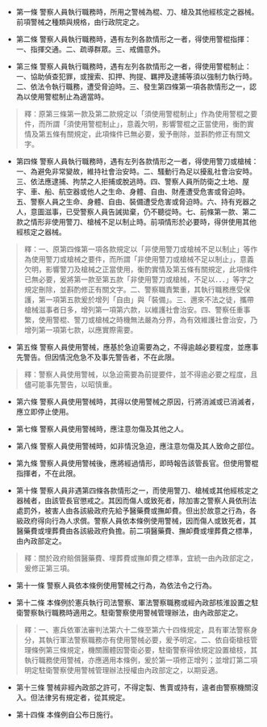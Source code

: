 * 第一條 警察人員執行職務時，所用之警械為棍、刀、槍及其他經核定之器械。前項警械之種類與規格，由行政院定之。

* 第二條 警察人員執行職務時，遇有左列各款情形之一者，得使用警棍指揮：一、指揮交通。二、疏導群眾。三、戒備意外。

* 第三條 警察人員執行職務時，遇有左列各款情形之一者，得使用警棍制止：一、協助偵查犯罪，或搜索、扣押、拘提、羈押及逮捕等須以強制力執行時。二、依法令執行職務，遭受脅迫時。三、發生第四條第一項各款情形之一，認為以使用警棍制止為適當時。

> 釋：原第三條第一款及第二款規定以「須使用警棍制止」作為使用警棍之要件，而所謂「須使用警棍制止」，意義欠明，影響警棍之正當使用，衡酌實情及第五條有關規定，此項條件已無必要，爰予刪除，並斟酌修正有關文字。

* 第四條 警察人員執行職務時，遇有左列各款情形之一者，得使用警刀或槍械：一、為避免非常變故，維持社會治安時。二、騷動行為足以擾亂社會治安時。三、依法應逮捕、拘禁之人拒捕或脫逃時。四、警察人員所防衛之土地、屋宇、車、船、航空器或他人之生命、身體、自由、財產遭受危害或脅迫時。五、警察人員之生命、身體、自由、裝備遭受危害或脅迫時。六、持有兇器之人，意圖滋事，已受警察人員告誡拋棄，仍不聽從時。七、前條第一款、第二款之情形非使用警刀、槍械不足以制止時。前項情形於必要時，得併使用其他經核定之器械。

> 釋：一、原第四條第一項各款規定以「非使用警刀或槍械不足以制止」等作為使用警刀或槍械之要件，而所謂「非使用警刀或槍械不足以制止」，意義欠明，影響警刀及槍械之正當使用，衡酌實情及第五條有關規定，此項條件已無必要，爰將第一款至第五款「非使用警刀或槍械，不足以．．．」等字之規定刪除，並斟酌修正有關文字。二、警察職責繁重，其執行職務應受保護，第一項第五款爰於增列「自由」與「裝備」。三、邇來不法之徒，攜帶槍械滋事者日多，增列第一項第六款，以維護社會治安。四、警察任重事繁，使用警棍、警刀或槍械之時機無法嚴為分界，為有效維護社會治安，乃增列第一項第七款，以應實際需要。

* 第五條 警察人員使用警械，應基於急迫需要為之，不得逾越必要程度，並應事先警告。但因情況危急不及事先警告者，不在此限。

> 釋：警察人員使用警械，以急迫需要為前提要件，並不得逾必要之程度，且儘可能事先警告，以昭慎重。

* 第六條 警察人員使用警械時，其得以使用警械之原因，行將消滅或已消滅者，應立即停止使用。

* 第七條 警察人員使用警械時，應注意勿傷及其他之人。

* 第八條 警察人員使用警械時，如非情況急迫，應注意勿傷及其人致命之部位。

* 第九條 警察人員使用警械後，應將經過情形，即時報告該管長官。但使用警棍指揮者，不在此限。

* 第十條 警察人員非遇第四條各款情形之一，而使用警刀、槍械或其他經核定之器械者，由該管長官懲戒之。其因而傷人或致死者，除加害之警察人員依刑法處罰外，被害人由各該級政府先給予醫藥費或撫卹費。但出於故意之行為，各級政府得向行為人求償。警察人員依本條例使用警械，因而傷人或致死者，其醫藥費或埋葬費由各該級政府負擔。前二項醫藥費、撫卹費或埋葬費之標準，由內政部定之。

> 釋：關於政府賠償醫藥費、埋葬費或撫卹費之標準，宜統一由內政部定之，爰修正第三項。

* 第十一條 警察人員依本條例使用警械之行為，為依法令之行為。

* 第十二條 本條例於憲兵執行司法警察、軍法警察職務或經內政部核淮設置之駐衛警察執行職務時適用之。駐衛警察使用警械管理辦法，由內政部定之。

> 釋：一、憲兵依軍法審判法第六十二條至第六十四條規定，具有軍法警察身分，其執行軍法警察職務亦有使用警械必要，爰予明定。二、依自衛槍枝管理條例第三條規定，機關團體因警衛必要，駐衛警察得依規定設置槍枝，其執行職務使用警械，亦應適用本條例，爰於第一項修正增列；並增訂第二項明定駐衛警察使用警械管理辦法授權由內政部定之，以期妥適。

* 第十三條 警械非經內政部之許可，不得定製、售賣或持有，違者由警察機關沒入。但法律另有規定者，從其規定。

* 第十四條 本條例自公布日施行。

